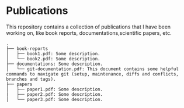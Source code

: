 # Publications
This repository contains a collection of publications that I have been working on, like book reports, documentations,scientific papers, etc.

```
.  
├── book-reports  
│   ├── book1.pdf: Some description.  
│   └── book2.pdf: Some description.  
├── documentations: Some description.   
│   └── git-documentation.pdf: This document contains some helpful commands to navigate git (setup, maintenance, diffs and conflicts, branches and tags).
├── papers  
│   ├── paper1.pdf: Some description.  
|   ├── paper2.pdf: Some description.  
│   └── paper3.pdf: Some description. 
```

